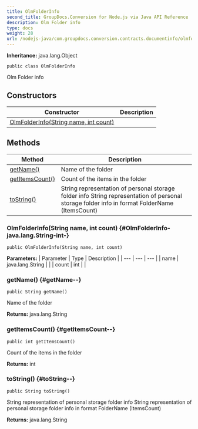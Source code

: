 ```yaml
---
title: OlmFolderInfo
second_title: GroupDocs.Conversion for Node.js via Java API Reference
description: Olm Folder info
type: docs
weight: 28
url: /nodejs-java/com.groupdocs.conversion.contracts.documentinfo/olmfolderinfo/
---
```

**Inheritance:**
java.lang.Object
```
public class OlmFolderInfo
```

Olm Folder info
## Constructors

| Constructor | Description |
| --- | --- |
| [OlmFolderInfo(String name, int count)](#OlmFolderInfo-java.lang.String-int-) |  |
## Methods

| Method | Description |
| --- | --- |
| [getName()](#getName--) | Name of the folder |
| [getItemsCount()](#getItemsCount--) | Count of the items in the folder |
| [toString()](#toString--) | String representation of personal storage folder info String representation of personal storage folder info in format FolderName (ItemsCount) |
### OlmFolderInfo(String name, int count) {#OlmFolderInfo-java.lang.String-int-}
```
public OlmFolderInfo(String name, int count)
```


**Parameters:**
| Parameter | Type | Description |
| --- | --- | --- |
| name | java.lang.String |  |
| count | int |  |

### getName() {#getName--}
```
public String getName()
```


Name of the folder

**Returns:**
java.lang.String
### getItemsCount() {#getItemsCount--}
```
public int getItemsCount()
```


Count of the items in the folder

**Returns:**
int
### toString() {#toString--}
```
public String toString()
```


String representation of personal storage folder info String representation of personal storage folder info in format FolderName (ItemsCount)

**Returns:**
java.lang.String
